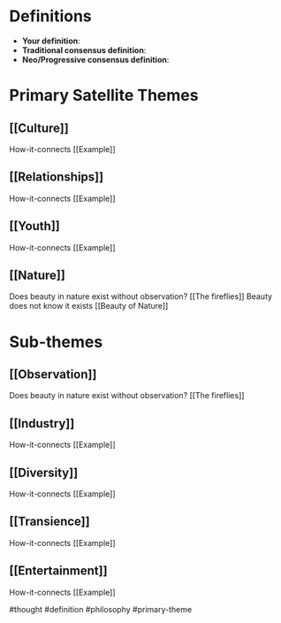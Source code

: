 # Definitions
- **Your definition**:
- **Traditional consensus definition**:
- **Neo/Progressive consensus definition**:

# Primary Satellite Themes
## [[Culture]]
How-it-connects
[[Example]]

## [[Relationships]]
How-it-connects
[[Example]]

## [[Youth]]
How-it-connects
[[Example]]

## [[Nature]]
Does beauty in nature exist without observation?
[[The fireflies]]
Beauty does not know it exists
[[Beauty of Nature]]


# Sub-themes
## [[Observation]]
Does beauty in nature exist without observation?
[[The fireflies]]

## [[Industry]]
How-it-connects
[[Example]]

## [[Diversity]]
How-it-connects
[[Example]]

## [[Transience]]
How-it-connects
[[Example]]

## [[Entertainment]]
How-it-connects
[[Example]]





#thought #definition #philosophy #primary-theme